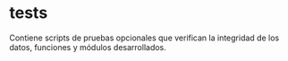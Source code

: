 # tests

Contiene scripts de pruebas opcionales que verifican la integridad de los datos, funciones y módulos desarrollados.
